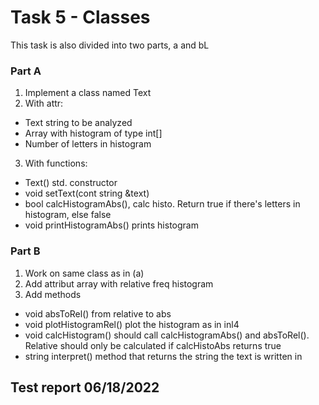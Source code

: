 # Task 5 - Classes

This task is also divided into two parts, a and bL

### Part A

1. Implement a class named Text
2. With attr:
- Text string to be analyzed
- Array with histogram of type int[]
- Number of letters in histogram
3. With functions:
- Text() std. constructor
- void setText(cont string &text)
- bool calcHistogramAbs(), calc histo. Return true if there's letters in histogram, else false
- void printHistogramAbs() prints histogram

### Part B

1. Work on same class as in (a)
2. Add attribut array with relative freq histogram
3. Add methods
- void absToRel() from relative to abs
- void plotHistogramRel() plot the histogram as in inl4
- void calcHistogram() should call calcHistogramAbs() and absToRel(). Relative should only be calculated if calcHistoAbs returns true
- string interpret() method that returns the string the text is written in

## Test report 06/18/2022
